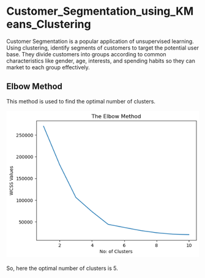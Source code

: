 # Customer_Segmentation_using_KMeans_Clustering
Customer Segmentation is a popular application of unsupervised learning. Using
clustering, identify segments of customers to target the potential user base. They divide
customers into groups according to common characteristics like gender, age, interests,
and spending habits so they can market to each group effectively.

## Elbow Method
This method is used to find the optimal number of clusters. <br><br>
![Elbow Method_Line Graph](https://github.com/prakashroy1211/Customer_Segmentation_using_KMeans_Clustering/blob/main/Elbow_Method.png)
<br><br>
So, here the optimal number of clusters is 5.
